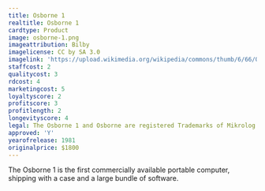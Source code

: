 ```yaml
---
title: Osborne 1
realtitle: Osborne 1
cardtype: Product
image: osborne-1.png
imageattribution: Bilby
imagelicense: CC by SA 3.0
imagelink: 'https://upload.wikimedia.org/wikipedia/commons/thumb/6/66/Osborne_1_open.jpg/800px-Osborne_1_open.jpg'
staffcost: 2
qualitycost: 3
rdcost: 4
marketingcost: 5
loyaltyscore: 2
profitscore: 3
profitlength: 2
longevityscore: 4
legal: The Osborne 1 and Osborne are registered Trademarks of Mikrolog Ltd
approved: 'Y'
yearofrelease: 1981
originalprice: $1800
---
```


The Osborne 1 is the first commercially available portable computer, shipping with a case and a large bundle of software.
